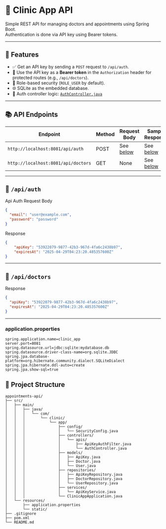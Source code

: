 
# 🏥 Clinic App API

Simple REST API for managing doctors and appointments using Spring Boot.  
Authentication is done via API key using Bearer tokens.

---

## 🔐 Features

- ✅ Get an API key by sending a `POST` request to `/api/auth`.
- 🔐 Use the API key as a **Bearer token** in the `Authorization` header for protected routes (e.g., `/api/doctors`).
- 🔑 Role-based security (`ROLE_USER` by default).
- 🌐 SQLite as the embedded database.
- 📄 Auth controller logic: [`AuthController.java`](https://github.com/zawhtutwin/appointments-api/blob/master/src/main/java/com/clinic/app/controllers/apis/AuthController.java)

---
## 📚 API Endpoints

| Endpoint | Method | Request Body | Sample Response |
|----------|--------|--------------|-----------------|
| `http://localhost:8081/api/auth` | POST | See  [below](#api-auth-request-body)| See [below](#api-auth-response-body) |
| `http://localhost:8081/api/doctors` | GET | None | See [below](#api-doctors-response) |

---

## 🔹 `/api/auth` 

 <a name="api-auth-request-body"></a> Api Auth Request Body
```json
{
  "email": "user@example.com",
  "password": "password"
}

```
<a name="api-auth-response-body"></a> Response
```json
{
    "apiKey": "53922079-9877-42b3-967d-4fa6c2438b97",
    "expiresAt": "2025-04-29T04:23:20.485357600Z"
}
```


---

## 🔹 `/api/doctors`  
<a name="api-doctors-response"></a>Response
```json
{
  "apiKey": "53922079-9877-42b3-967d-4fa6c2438b97",
  "expiresAt": "2025-04-29T04:23:20.485357600Z"
}
```
---

### application.properties

```properties
spring.application.name=clinic_app
server.port=8081
spring.datasource.url=jdbc:sqlite:mydatabase.db
spring.datasource.driver-class-name=org.sqlite.JDBC
spring.jpa.database-platform=org.hibernate.community.dialect.SQLiteDialect
spring.jpa.hibernate.ddl-auto=create
spring.jpa.show-sql=true
```


## 📁 Project Structure

```text
appointments-api/
├── src/
│   ├── main/
│   │   ├── java/
│   │   │   └── com/
│   │   │       └── clinic/
│   │   │           └── app/
│   │   │               ├── config/
│   │   │               │   └── SecurityConfig.java
│   │   │               ├── controllers/
│   │   │               │   └── apis/
│   │   │               │       ├── ApiKeyAuthFilter.java
│   │   │               │       └── AuthController.java
│   │   │               ├── models/
│   │   │               │   ├── ApiKey.java
│   │   │               │   ├── Doctor.java
│   │   │               │   └── User.java
│   │   │               ├── repositories/
│   │   │               │   ├── ApiKeyRepository.java
│   │   │               │   ├── DoctorRepository.java
│   │   │               │   └── UserRepository.java
│   │   │               ├── services/
│   │   │               │   └── ApiKeyService.java
│   │   │               └── ClinicAppApplication.java
│   └── resources/
│       ├── application.properties
│       └── static/
├── .gitignore
├── pom.xml
└── README.md
```
